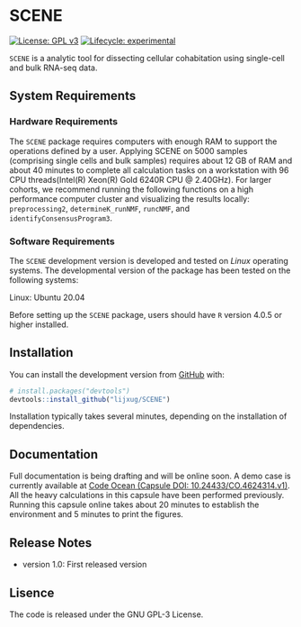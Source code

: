 
<!-- README.md is generated from README.Rmd. Please edit that file -->

# SCENE

<!-- badges: start -->

[![License: GPL
v3](https://img.shields.io/badge/License-GPLv3-blue.svg)](https://www.gnu.org/licenses/gpl-3.0)
[![Lifecycle:
experimental](https://img.shields.io/badge/lifecycle-experimental-orange.svg)](https://lifecycle.r-lib.org/articles/stages.html#experimental)
<!-- badges: end -->

`SCENE` is a analytic tool for dissecting cellular cohabitation using single-cell and bulk RNA-seq data.

## System Requirements

### Hardware Requirements
The `SCENE` package requires computers with enough RAM to support the operations defined by a user.
Applying SCENE on 5000 samples (comprising single cells and bulk samples) requires about 12 GB of RAM and about 40 minutes to complete all calculation tasks on a workstation with 96 CPU threads(Intel(R) Xeon(R) Gold 6240R CPU @ 2.40GHz). For larger cohorts, we recommend running the following functions on a high performance computer cluster and visualizing the results locally: `preprocessing2`, `determineK_runNMF`, `runcNMF`, and `identifyConsensusProgram3`.

### Software Requirements
The `SCENE` development version is developed and tested on *Linux* operating systems. The developmental version of the package has been tested on the following systems:

Linux: Ubuntu 20.04

Before setting up the `SCENE` package, users should have `R` version 4.0.5 or higher installed.

## Installation

You can install the development version from
[GitHub](https://github.com/) with:

``` r
# install.packages("devtools")
devtools::install_github("lijxug/SCENE")
```

Installation typically takes several minutes, depending on the installation of dependencies.

## Documentation
Full documentation is being drafting and will be online soon.
A demo case is currently available at [Code Ocean (Capsule DOI: 10.24433/CO.4624314.v1)](https://codeocean.com/capsule/7693770).
All the heavy calculations in this capsule have been performed previously.
Running this capsule online takes about 20 minutes to establish the environment and 5 minutes to print the figures.

## Release Notes
- version 1.0: First released version

## Lisence
The code is released under the GNU GPL-3 License.

